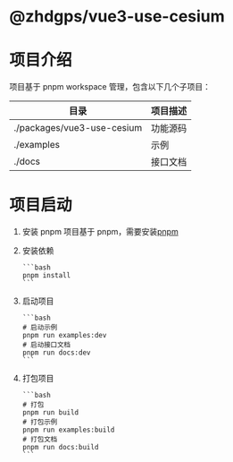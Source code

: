 # @zhdgps/vue3-use-cesium

# 项目介绍

项目基于 pnpm workspace 管理，包含以下几个子项目：

| 目录                       | 项目描述 |
| -------------------------- | -------- |
| ./packages/vue3-use-cesium | 功能源码 |
| ./examples                 | 示例     |
| ./docs                     | 接口文档 |

# 项目启动

1.  安装 pnpm
    项目基于 pnpm，需要安装[pnpm](https://pnpm.io/zh/installation)

2.  安装依赖

        ```bash
        pnpm install
        ```

3.  启动项目

        ```bash
        # 启动示例
        pnpm run examples:dev
        # 启动接口文档
        pnpm run docs:dev
        ```

4.  打包项目

        ```bash
        # 打包
        pnpm run build
        # 打包示例
        pnpm run examples:build
        # 打包文档
        pnpm run docs:build
        ```
